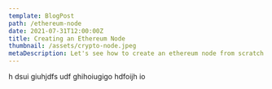 ```yaml
---
template: BlogPost
path: /ethereum-node
date: 2021-07-31T12:00:00Z
title: Creating an Ethereum Node
thumbnail: /assets/crypto-node.jpeg
metaDescription: Let's see how to create an ethereum node from scratch
---
```


h dsui giuhjdfs udf ghihoiugigo hdfoijh io
